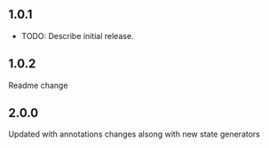 ## 1.0.1

* TODO: Describe initial release.
## 1.0.2
Readme change

## 2.0.0
Updated with annotations changes alsong with new state generators 